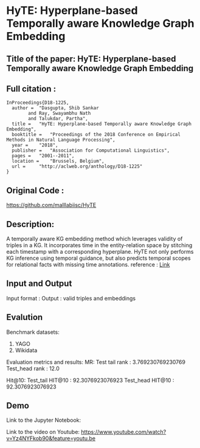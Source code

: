 # HyTE: Hyperplane-based Temporally aware Knowledge Graph Embedding
## Title of the paper: HyTE: Hyperplane-based Temporally aware Knowledge Graph Embedding
## Full citation :
```
InProceedings{D18-1225,
  author = 	"Dasgupta, Shib Sankar
		and Ray, Swayambhu Nath
		and Talukdar, Partha",
  title = 	"HyTE: Hyperplane-based Temporally aware Knowledge Graph Embedding",
  booktitle = 	"Proceedings of the 2018 Conference on Empirical Methods in Natural Language Processing",
  year = 	"2018",
  publisher = 	"Association for Computational Linguistics",
  pages = 	"2001--2011",
  location = 	"Brussels, Belgium",
  url = 	"http://aclweb.org/anthology/D18-1225"
}
```
## Original Code :
https://github.com/malllabiisc/HyTE

## Description:
A temporally aware KG embedding method which leverages validity of triples in a KG. It incorporates time in the entity-relation space by stitching each timestamp with a corresponding hyperplane. HyTE not only performs KG inference using temporal guidance, but also predicts temporal scopes for relational facts with missing time annotations. 
reference : [Link](https://github.com/malllabiisc/HyTE)

## Input and Output
Input format : <entity> <relation> <entity> <timestamp> <timestamp>
Output : valid triples and embeddings

## Evalution
Benchmark datasets:
1. YAGO
2. Wikidata

Evaluation metrics and results:
MR:
Test tail rank : 3.769230769230769
Test_head rank : 12.0

Hit@10:
Test_tail HIT@10 : 92.3076923076923
Test_head HIT@10 : 92.3076923076923

## Demo
Link to the Jupyter Notebook:

Link to the video on Youtube: https://www.youtube.com/watch?v=Yz4NYFkob90&feature=youtu.be
